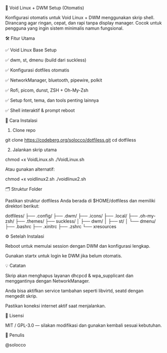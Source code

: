 🐧 Void Linux + DWM Setup (Otomatis)

Konfigurasi otomatis untuk Void Linux + DWM menggunakan skrip shell. Dirancang agar ringan, cepat, dan rapi tanpa display manager. Cocok untuk pengguna yang ingin sistem minimalis namun fungsional.

🛠️ Fitur Utama

✅ Void Linux Base Setup

✅ dwm, st, dmenu (build dari suckless)

✅ Konfigurasi dotfiles otomatis

✅ NetworkManager, bluetooth, pipewire, polkit

✅ Rofi, picom, dunst, ZSH + Oh-My-Zsh

✅ Setup font, tema, dan tools penting lainnya

✅ Shell interaktif & prompt reboot

🚀 Cara Instalasi

1. Clone repo

git clone https://codeberg.org/solocco/dotfiless.git
cd dotfiless

2. Jalankan skrip utama

chmod +x VoidLinux.sh
./VoidLinux.sh

Atau gunakan alternatif:

chmod +x voidlinux2.sh
./voidlinux2.sh

🗂️ Struktur Folder

Pastikan struktur dotfiless Anda berada di $HOME/dotfiless dan memiliki direktori berikut:

dotfiless/
├── .config/
├── .dwm/
├── .icons/
├── .local/
├── .oh-my-zsh/
├── .themes/
├── suckless/
│   ├── dwm/
│   ├── st/
│   └── dmenu/
├── .bashrc
├── .xinitrc
├── .zshrc
└── xresources

⚙️ Setelah Instalasi

Reboot untuk memulai session dengan DWM dan konfigurasi lengkap.

Gunakan startx untuk login ke DWM jika belum otomatis.

💡 Catatan

Skrip akan menghapus layanan dhcpcd & wpa_supplicant dan menggantinya dengan NetworkManager.

Anda bisa aktifkan service tambahan seperti libvirtd, seatd dengan mengedit skrip.

Pastikan koneksi internet aktif saat menjalankan.

📄 Lisensi

MIT / GPL-3.0 — silakan modifikasi dan gunakan kembali sesuai kebutuhan.

👤 Penulis

@solocco


